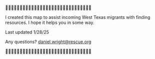 🫎🫎🫎🫎🫎🫎🫎🫎🫎🫎🫎🫎🫎🫎🫎🫎🫎🫎🫎🫎🫎🫎🫎🫎🫎🫎🫎🫎🫎🫎

I created this map to assist incoming West Texas migrants with finding resources. I hope it helps you in some way. 

Last updated 1/28/25

Any questions? 
daniel.wright@rescue.org

🫎🫎🫎🫎🫎🫎🫎🫎🫎🫎🫎🫎🫎🫎🫎🫎🫎🫎🫎🫎🫎🫎🫎🫎🫎🫎🫎🫎🫎🫎
